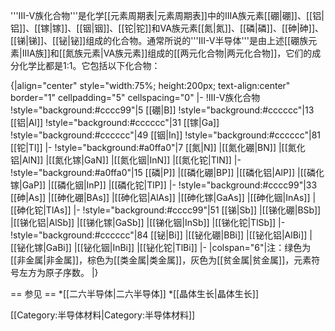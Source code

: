 '''III-V族化合物'''是化学[[元素周期表|元素周期表]]中的IIIA族元素[[硼|硼]]、[[铝|铝]]、[[镓|镓]]、[[铟|铟]]、[[铊|铊]]和VA族元素[[氮|氮]]、[[磷|磷]]、[[砷|砷]]、[[锑|锑]]、[[铋|铋]]组成的化合物。通常所说的'''III-V半导体'''是由上述[[硼族元素|IIIA族]]和[[氮族元素|VA族元素]]组成的[[两元化合物|两元化合物]]，它们的成分化学比都是1:1。它包括以下化合物：

{|align="center" style="width:75%; height:200px; text-align:center" border="1" cellpadding="5" cellspacing="0"
|-
!III-V族化合物
!style="background:#cccc99"|5 [[硼|B]]
!style="background:#cccccc"|13 [[铝|Al]]
!style="background:#cccccc"|31 [[镓|Ga]]
!style="background:#cccccc"|49 [[铟|In]]
!style="background:#cccccc"|81 [[铊|Tl]]
|-
!style="background:#a0ffa0"|7 [[氮|N]]
|[[氮化硼|BN]]
|[[氮化铝|AlN]]
|[[氮化镓|GaN]]
|[[氮化铟|InN]]
|[[氮化铊|TlN]]
|-
!style="background:#a0ffa0"|15 [[磷|P]]
|[[磷化硼|BP]]
|[[磷化铝|AlP]]
|[[磷化镓|GaP]]
|[[磷化铟|InP]]
|[[磷化铊|TlP]]
|-
!style="background:#cccc99"|33 [[砷|As]]
|[[砷化硼|BAs]]
|[[砷化铝|AlAs]]
|[[砷化镓|GaAs]]
|[[砷化铟|InAs]]
|[[砷化铊|TlAs]]
|-
!style="background:#cccc99"|51 [[锑|Sb]]
|[[锑化硼|BSb]]
|[[锑化铝|AlSb]]
|[[锑化镓|GaSb]]
|[[锑化铟|InSb]]
|[[锑化铊|TlSb]]
|- 
!style="background:#cccccc"|84 [[铋|Bi]]
|[[铋化硼|BBi]]
|[[铋化铝|AlBi]]
|[[铋化镓|GaBi]]
|[[铋化铟|InBi]]
|[[铋化铊|TlBi]]
|-
|colspan="6"|注：绿色为[[非金属|非金属]]，棕色为[[类金属|类金属]]，灰色为[[贫金属|贫金属]]，元素符号左方为原子序数。
|}

== 参见 ==
*[[二六半导体|二六半导体]]
*[[晶体生长|晶体生长]]

[[Category:半导体材料|Category:半导体材料]]